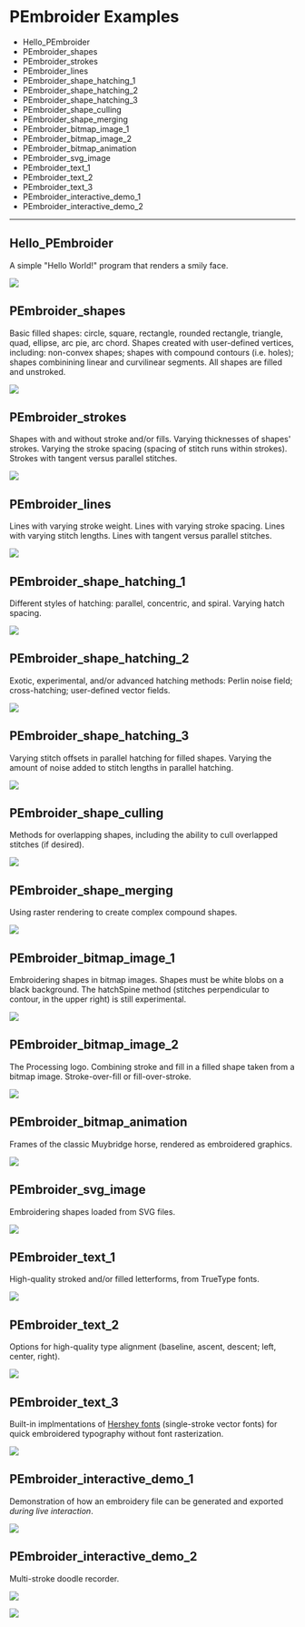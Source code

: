 # PEmbroider Examples

* Hello_PEmbroider
* PEmbroider_shapes
* PEmbroider_strokes
* PEmbroider_lines
* PEmbroider_shape_hatching_1
* PEmbroider_shape_hatching_2
* PEmbroider_shape_hatching_3
* PEmbroider_shape_culling
* PEmbroider_shape_merging
* PEmbroider_bitmap_image_1
* PEmbroider_bitmap_image_2
* PEmbroider_bitmap_animation
* PEmbroider_svg_image
* PEmbroider_text_1
* PEmbroider_text_2
* PEmbroider_text_3
* PEmbroider_interactive_demo_1
* PEmbroider_interactive_demo_2


---

## Hello_PEmbroider

A simple "Hello World!" program that renders a smily face. 

[![](Hello_PEmbroider/Hello_PEmbroider.png)](Hello_PEmbroider/)



## PEmbroider_shapes

Basic filled shapes: circle, square, rectangle, rounded rectangle, triangle, quad, ellipse, arc pie, arc chord. Shapes created with user-defined vertices, including: non-convex shapes; shapes with compound contours (i.e. holes); shapes combinining linear and curvilinear segments. All shapes are filled and unstroked. 

[![](PEmbroider_shapes/PEmbroider_shapes.png)](PEmbroider_shapes/)



## PEmbroider_strokes

Shapes with and without stroke and/or fills. Varying thicknesses of shapes' strokes. Varying the stroke spacing (spacing of stitch runs within strokes). Strokes with tangent versus parallel stitches.

[![](PEmbroider_strokes/PEmbroider_strokes.png)](PEmbroider_strokes/)



## PEmbroider_lines

Lines with varying stroke weight. Lines with varying stroke spacing.
Lines with varying stitch lengths. Lines with tangent versus parallel stitches.

[![](PEmbroider_lines_1/PEmbroider_lines_1.png)](PEmbroider_lines_1/)



## PEmbroider_shape_hatching_1

Different styles of hatching: parallel, concentric, and spiral. Varying hatch spacing. 

[![](PEmbroider_shape_hatching_1/PEmbroider_shape_hatching_1.png)](PEmbroider_shape_hatching_1/)



## PEmbroider_shape_hatching_2

Exotic, experimental, and/or advanced hatching methods: Perlin noise field; cross-hatching; user-defined vector fields.

[![](PEmbroider_shape_hatching_2/PEmbroider_shape_hatching_2.png)](PEmbroider_shape_hatching_2/)



## PEmbroider_shape_hatching_3

Varying stitch offsets in parallel hatching for filled shapes. Varying the amount of noise added to stitch lengths in parallel hatching. 

[![](PEmbroider_shape_hatching_3/PEmbroider_shape_hatching_3.png)](PEmbroider_shape_hatching_3/)



## PEmbroider_shape_culling

Methods for overlapping shapes, including the ability to cull overlapped stitches (if desired).

[![](PEmbroider_shape_culling/PEmbroider_shape_culling.png)](PEmbroider_shape_culling/)



## PEmbroider_shape_merging

Using raster rendering to create complex compound shapes.

[![](PEmbroider_shape_merging/PEmbroider_shape_merging.png)](PEmbroider_shape_merging/)



## PEmbroider_bitmap_image_1

Embroidering shapes in bitmap images. Shapes must be white blobs on a black background. The hatchSpine method (stitches perpendicular to contour, in the upper right) is still experimental.

[![](PEmbroider_bitmap_image_1/PEmbroider_bitmap_image_1.png)](PEmbroider_bitmap_image_1/)



## PEmbroider_bitmap_image_2

The Processing logo. Combining stroke and fill in a filled shape taken from a bitmap image. Stroke-over-fill or fill-over-stroke.

[![](PEmbroider_bitmap_image_2/PEmbroider_bitmap_image_2.png)](PEmbroider_bitmap_image_2/)



## PEmbroider_bitmap_animation

Frames of the classic Muybridge horse, rendered as embroidered graphics. 

[![](PEmbroider_bitmap_animation/PEmbroider_bitmap_animation.png)](PEmbroider_bitmap_animation/)



## PEmbroider_svg_image

Embroidering shapes loaded from SVG files.

[![](PEmbroider_svg_image/PEmbroider_svg_image.png)](PEmbroider_svg_image/)



## PEmbroider_text_1

High-quality stroked and/or filled letterforms, from TrueType fonts.

[![](PEmbroider_text_1/PEmbroider_text_1.png)](PEmbroider_text_1/)



## PEmbroider_text_2

Options for high-quality type alignment (baseline, ascent, descent; left, center, right). 

[![](PEmbroider_text_2/PEmbroider_text_2.png)](PEmbroider_text_2/)



## PEmbroider_text_3

Built-in implmentations of [Hershey fonts](https://en.wikipedia.org/wiki/Hershey_fonts) (single-stroke vector fonts) for quick embroidered typography without font rasterization. 

[![](PEmbroider_text_3/PEmbroider_text_3.png)](PEmbroider_text_3/)



## PEmbroider_interactive_demo_1

Demonstration of how an embroidery file can be generated and exported *during live interaction*.

[![](PEmbroider_interactive_demo_1/PEmbroider_interactive_demo_1.png)](PEmbroider_interactive_demo_1/)



## PEmbroider_interactive_demo_2

Multi-stroke doodle recorder.

[![](PEmbroider_interactive_demo_2/documentation/PEmbroider_interactive_demo_2a.png)](PEmbroider_interactive_demo_2/)

[![](PEmbroider_interactive_demo_2/documentation/PEmbroider_interactive_demo_2a_photo.png)](PEmbroider_interactive_demo_2/)

